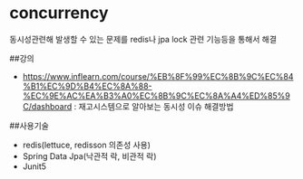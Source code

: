 # concurrency
동시성관련해 발생할 수 있는 문제를 redis나 jpa lock 관련 기능등을 통해서 해결

##강의
- https://www.inflearn.com/course/%EB%8F%99%EC%8B%9C%EC%84%B1%EC%9D%B4%EC%8A%88-%EC%9E%AC%EA%B3%A0%EC%8B%9C%EC%8A%A4%ED%85%9C/dashboard : 재고시스템으로 알아보는 동시성 이슈 해결방법

##사용기술
- redis(lettuce, redisson 의존성 사용)
- Spring Data Jpa(낙관적 락, 비관적 락)
- Junit5
